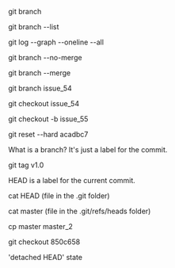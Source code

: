 git branch

git branch --list

git log --graph --oneline --all

git branch --no-merge

git branch --merge

git branch issue_54

git checkout issue_54

git checkout -b issue_55

git reset --hard acadbc7

What is a branch? It's just a label for the commit.

git tag v1.0

HEAD is a label for the current commit.

cat HEAD (file in the .git folder)

cat master (file in the .git/refs/heads folder)

cp master master_2

git checkout 850c658

'detached HEAD' state